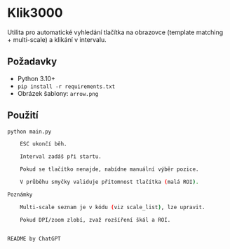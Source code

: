 # Klik3000

Utilita pro automatické vyhledání tlačítka na obrazovce (template matching + multi-scale) a klikání v intervalu.

## Požadavky
- Python 3.10+
- `pip install -r requirements.txt`
- Obrázek šablony: `arrow.png`

## Použití
```bash
python main.py

    ESC ukončí běh.

    Interval zadáš při startu.

    Pokud se tlačítko nenajde, nabídne manuální výběr pozice.

    V průběhu smyčky validuje přítomnost tlačítka (malá ROI).

Poznámky

    Multi-scale seznam je v kódu (viz scale_list), lze upravit.

    Pokud DPI/zoom zlobí, zvaž rozšíření škál a ROI.


README by ChatGPT